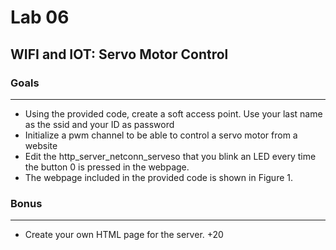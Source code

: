 # Lab 06
## **WIFI and IOT: Servo Motor Control**
### **Goals**
*** 
* Using the provided code, create a soft access point. Use your last name as the ssid and your ID as password
* Initialize a pwm channel to be able to control a servo motor from a website
* Edit the http_server_netconn_serveso that you blink an LED every time the button 0 is pressed in the webpage.
* The webpage included in the provided code is shown in Figure 1.
### **Bonus**
***
* Create your own HTML page for the server. +20

